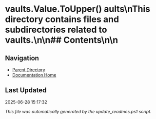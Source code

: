 ﻿# vaults.Value.ToUpper() aults\nThis directory contains files and subdirectories related to vaults.\n\n## Contents\n<!-- toc -->\n
## Navigation

- [Parent Directory](../)
- [Documentation Home](../../)

## Last Updated

2025-06-28 15:17:32

*This file was automatically generated by the update_readmes.ps1 script.*